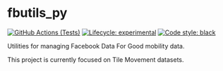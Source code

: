 # fbutils_py
[![GitHub Actions (Tests)](https://github.com/hamishgibbs/fbutils_py/workflows/Tests/badge.svg)](https://github.com/hamishgibbs/fbutils_py)
[![Lifecycle: experimental](https://img.shields.io/badge/lifecycle-experimental-orange.svg)](https://github.com/hamishgibbs/fbutils_py)
[![Code style: black](https://img.shields.io/badge/code%20style-black-000000.svg)](https://github.com/psf/black)

Utilities for managing Facebook Data For Good mobility data.

This project is currently focused on Tile Movement datasets.
